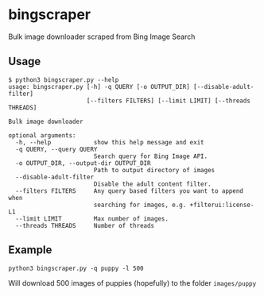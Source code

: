 # bingscraper

Bulk image downloader scraped from Bing Image Search


## Usage

```
$ python3 bingscraper.py --help
usage: bingscraper.py [-h] -q QUERY [-o OUTPUT_DIR] [--disable-adult-filter]
                      [--filters FILTERS] [--limit LIMIT] [--threads THREADS]

Bulk image downloader

optional arguments:
  -h, --help            show this help message and exit
  -q QUERY, --query QUERY
                        Search query for Bing Image API.
  -o OUTPUT_DIR, --output-dir OUTPUT_DIR
                        Path to output directory of images
  --disable-adult-filter
                        Disable the adult content filter.
  --filters FILTERS     Any query based filters you want to append when
                        searching for images, e.g. +filterui:license-L1
  --limit LIMIT         Max number of images.
  --threads THREADS     Number of threads
```

## Example

```
python3 bingscraper.py -q puppy -l 500
```

Will download 500 images of puppies (hopefully) to the folder `images/puppy`